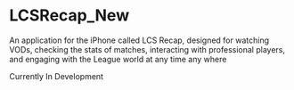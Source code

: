 LCSRecap_New
============

An application for the iPhone called LCS Recap, designed for watching VODs, checking the stats of matches, interacting with professional players, and engaging with the League world at any time any where

Currently In Development
